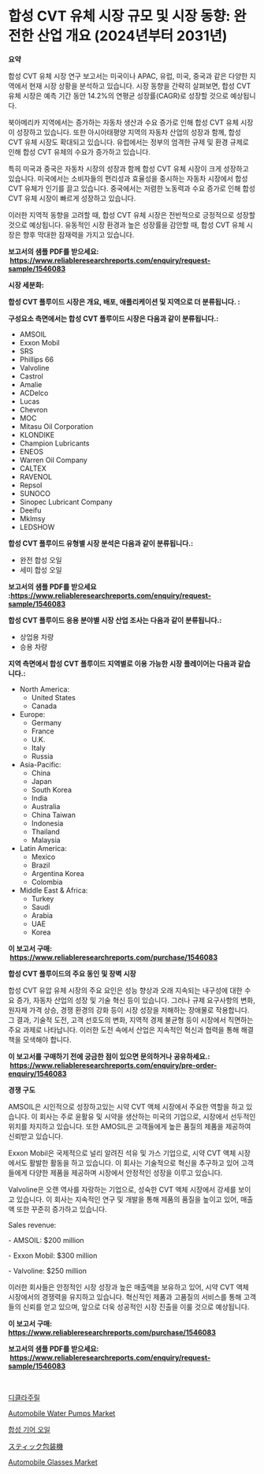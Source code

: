 <p><h1>합성 CVT 유체 시장 규모 및 시장 동향: 완전한 산업 개요 (2024년부터 2031년)</h1></p><p><strong>요약</strong></p>
<p><p>합성 CVT 유체 시장 연구 보고서는 미국이나 APAC, 유럽, 미국, 중국과 같은 다양한 지역에서 현재 시장 상황을 분석하고 있습니다. 시장 동향을 간략히 살펴보면, 합성 CVT 유체 시장은 예측 기간 동안 14.2%의 연평균 성장률(CAGR)로 성장할 것으로 예상됩니다. </p><p>북아메리카 지역에서는 증가하는 자동차 생산과 수요 증가로 인해 합성 CVT 유체 시장이 성장하고 있습니다. 또한 아시아태평양 지역의 자동차 산업의 성장과 함께, 합성 CVT 유체 시장도 확대되고 있습니다. 유럽에서는 정부의 엄격한 규제 및 환경 규제로 인해 합성 CVT 유체의 수요가 증가하고 있습니다. </p><p>특히 미국과 중국은 자동차 시장의 성장과 함께 합성 CVT 유체 시장이 크게 성장하고 있습니다. 미국에서는 소비자들의 편리성과 효율성을 중시하는 자동차 시장에서 합성 CVT 유체가 인기를 끌고 있습니다. 중국에서는 저렴한 노동력과 수요 증가로 인해 합성 CVT 유체 시장이 빠르게 성장하고 있습니다.</p><p>이러한 지역적 동향을 고려할 때, 합성 CVT 유체 시장은 전반적으로 긍정적으로 성장할 것으로 예상됩니다. 유동적인 시장 환경과 높은 성장률을 감안할 때, 합성 CVT 유체 시장은 향후 막대한 잠재력을 가지고 있습니다.</p></p>
<p><strong>보고서의 샘플 PDF를 받으세요: &nbsp;<a href="https://www.reliableresearchreports.com/enquiry/request-sample/1546083">https://www.reliableresearchreports.com/enquiry/request-sample/1546083</a></strong></p>
<p><strong>시장 세분화:</strong></p>
<p><strong> 합성 CVT 플루이드 시장은 개요, 배포, 애플리케이션 및 지역으로 더 분류됩니다. :</strong></p>
<p><strong>구성요소 측면에서는 합성 CVT 플루이드 시장은 다음과 같이 분류됩니다.:</strong></p>
<p><ul><li>AMSOIL</li><li>Exxon Mobil</li><li>SRS</li><li>Phillips 66</li><li>Valvoline</li><li>Castrol</li><li>Amalie</li><li>ACDelco</li><li>Lucas</li><li>Chevron</li><li>MOC</li><li>Mitasu Oil Corporation</li><li>KLONDIKE</li><li>Champion Lubricants</li><li>ENEOS</li><li>Warren Oil Company</li><li>CALTEX</li><li>RAVENOL</li><li>Repsol</li><li>SUNOCO</li><li>Sinopec Lubricant Company</li><li>Deeifu</li><li>Mklmsy</li><li>LEDSHOW</li></ul></p>
<p><strong> 합성 CVT 플루이드 유형별 시장 분석은 다음과 같이 분류됩니다.:</strong></p>
<p><ul><li>완전 합성 오일</li><li>세미 합성 오일</li></ul></p>
<p><strong>보고서의 샘플 PDF를 받으세요 :<a href="https://www.reliableresearchreports.com/enquiry/request-sample/1546083">https://www.reliableresearchreports.com/enquiry/request-sample/1546083</a></strong></p>
<p><strong> 합성 CVT 플루이드 응용 분야별 시장 산업 조사는 다음과 같이 분류됩니다.:</strong></p>
<p><ul><li>상업용 차량</li><li>승용 차량</li></ul></p>
<p><strong>지역 측면에서 합성 CVT 플루이드 지역별로 이용 가능한 시장 플레이어는 다음과 같습니다.:</strong></p>
<p><ul>
    <li>
        North America:
        <ul>
            <li>United States</li>
            <li>Canada</li>
        </ul>
    </li>
    <li>
        Europe:
        <ul>
            <li>Germany</li>
            <li>France</li>
            <li>U.K.</li>
            <li>Italy</li>
            <li>Russia</li>
        </ul>
    </li>
    <li>
        Asia-Pacific:
        <ul>
            <li>China</li>
            <li>Japan</li>
            <li>South Korea</li>
            <li>India</li>
            <li>Australia</li>
            <li>China Taiwan</li>
            <li>Indonesia</li>
            <li>Thailand</li>
            <li>Malaysia</li>
        </ul>
    </li>
    <li>
        Latin America:
        <ul>
            <li>Mexico</li>
            <li>Brazil</li>
            <li>Argentina Korea</li>
            <li>Colombia</li>
        </ul>
    </li>
    <li>
        Middle East & Africa:
        <ul>
            <li>Turkey</li>
            <li>Saudi</li>
            <li>Arabia</li>
            <li>UAE</li>
            <li>Korea</li>
        </ul>
    </li>
    </ul></p>
<p><strong>이 보고서 구매: &nbsp;<a href="https://www.reliableresearchreports.com/purchase/1546083">https://www.reliableresearchreports.com/purchase/1546083</a></strong></p>
<p><strong>합성 CVT 플루이드의 주요 동인 및 장벽 시장</strong></p>
<p><p>합성 CVT 유압 유체 시장의 주요 요인은 성능 향상과 오래 지속되는 내구성에 대한 수요 증가, 자동차 산업의 성장 및 기술 혁신 등이 있습니다. 그러나 규제 요구사항의 변화, 원자재 가격 상승, 경쟁 환경의 강화 등이 시장 성장을 저해하는 장애물로 작용합니다. 그 결과, 기술적 도전, 고객 선호도의 변화, 지역적 경제 불균형 등이 시장에서 직면하는 주요 과제로 나타납니다. 이러한 도전 속에서 산업은 지속적인 혁신과 협력을 통해 해결책을 모색해야 합니다.</p></p>
<p><strong>이 보고서를 구매하기 전에 궁금한 점이 있으면 문의하거나 공유하세요.: &nbsp;<a href="https://www.reliableresearchreports.com/enquiry/pre-order-enquiry/1546083">https://www.reliableresearchreports.com/enquiry/pre-order-enquiry/1546083</a></strong></p>
<p><strong>경쟁 구도</strong></p>
<p><p>AMSOIL은 시인적으로 성장하고있는 시약 CVT 액체 시장에서 주요한 역할을 하고 있습니다. 이 회사는 주로 윤활유 및 시약을 생산하는 미국의 기업으로, 시장에서 선두적인 위치를 차지하고 있습니다. 또한 AMOSIL은 고객들에게 높은 품질의 제품을 제공하여 신뢰받고 있습니다.</p><p>Exxon Mobil은 국제적으로 널리 알려진 석유 및 가스 기업으로, 시약 CVT 액체 시장에서도 활발한 활동을 하고 있습니다. 이 회사는 기술적으로 혁신을 추구하고 있어 고객들에게 다양한 제품을 제공하며 시장에서 안정적인 성장을 이루고 있습니다.</p><p>Valvoline은 오랜 역사를 자랑하는 기업으로, 성숙한 CVT 액체 시장에서 강세를 보이고 있습니다. 이 회사는 지속적인 연구 및 개발을 통해 제품의 품질을 높이고 있어, 매출액 또한 꾸준히 증가하고 있습니다.</p><p>Sales revenue:</p><p>- AMSOIL: $200 million</p><p>- Exxon Mobil: $300 million</p><p>- Valvoline: $250 million</p><p>이러한 회사들은 안정적인 시장 성장과 높은 매출액을 보유하고 있어, 시약 CVT 액체 시장에서의 경쟁력을 유지하고 있습니다. 혁신적인 제품과 고품질의 서비스를 통해 고객들의 신뢰를 얻고 있으며, 앞으로 더욱 성공적인 시장 진출을 이룰 것으로 예상됩니다.</p></p>
<p><strong>이 보고서 구매: &nbsp; <a href="https://www.reliableresearchreports.com/purchase/1546083">https://www.reliableresearchreports.com/purchase/1546083</a></strong></p>
<p><strong>보고서의 샘플 PDF를 받으세요: &nbsp;<a href="https://www.reliableresearchreports.com/enquiry/request-sample/1546083">https://www.reliableresearchreports.com/enquiry/request-sample/1546083</a></strong><strong></strong></p>
<p>&nbsp;</p>
<p><p><a href="https://medium.com/@wallacbahrtyinger567686/%EB%94%94%ED%81%B4%EB%9D%BC%EC%A5%90%EB%A6%B4-%EC%8B%9C%EC%9E%A5%EC%9D%80-%EC%8B%9C%EC%9E%A5-%EC%A0%90%EC%9C%A0%EC%9C%A8-%ED%81%AC%EA%B8%B0-%EB%B0%8F-2031%EB%85%84%EA%B9%8C%EC%A7%80-%EC%98%88%EC%B8%A1%EB%90%9C-%EC%98%88%EC%B8%A1%EC%97%90-%EC%B4%88%EC%A0%90%EC%9D%84-%EB%A7%9E%EC%B6%94%EA%B3%A0-%EC%9E%88%EC%8A%B5%EB%8B%88%EB%8B%A4-0bcee6d26cec">디클라주릴</a></p><p><a href="https://issuu.com/reportprime-2/docs/automobile-water-pumps-market-size-2030.pptx">Automobile Water Pumps Market</a></p><p><a href="https://github.com/WilburKihn5676/Market-Research-Report-List-1/blob/main/226687413257.md">합성 기어 오일</a></p><p><a href="https://github.com/oafhukehf4709715/Market-Research-Report-List-1/blob/main/593231314171.md">スティック包装機</a></p><p><a href="https://issuu.com/reportprime-2/docs/automobile-glasses-market-size-2030.pptx">Automobile Glasses Market</a></p></p>